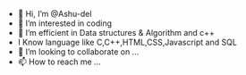 - 👋 Hi, I’m @Ashu-del
- 👀 I’m interested in coding
- 🌱 I’m efficient in Data structures & Algorithm and c++
- I Know language like C,C++,HTML,CSS,Javascript and SQL
- 💞️ I’m looking to collaborate on ...
- 📫 How to reach me ...

<!---
Ashu-del/Ashu-del is a ✨ special ✨ repository because its `README.md` (this file) appears on your GitHub profile.
You can click the Preview link to take a look at your changes.
--->

